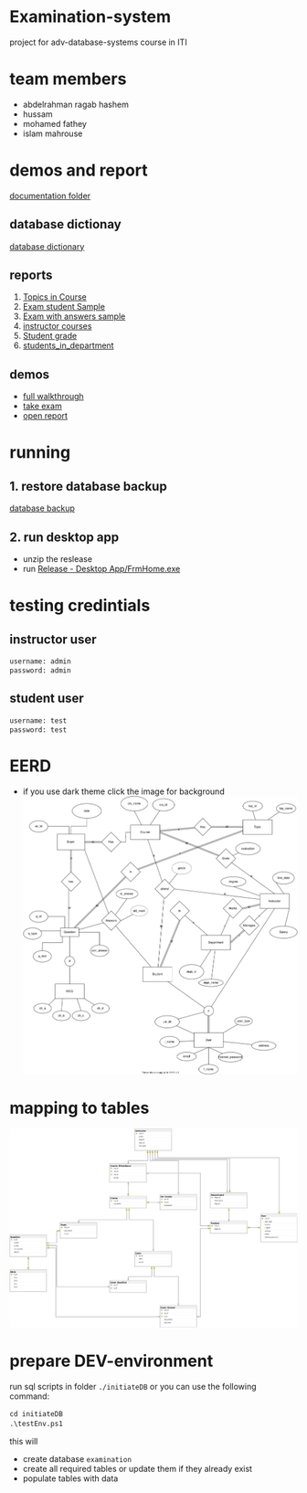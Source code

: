 # Examination-system
project for adv-database-systems course in ITI

# team members
- abdelrahman ragab hashem
- hussam
- mohamed fathey
- islam mahrouse


# demos and report 
[documentation folder](Database/Documentation)

## database dictionay
[database dictionary](Database/Documentation/Database%20Dictionary.pdf)

## reports 
1. [Topics in Course](./Database/Documentation/view%20Topics%20in%20Course%20Sample.pdf)
2. [Exam student Sample](./Database/Documentation/view%20Exam%20student%20Sample%20_html.pdf)
3. [Exam with answers sample](./Database/Documentation/view%20Exam%20with%20answers%20sample.pdf)
4. [instructor courses](./Database/Documentation/view%20instructor%20courses.pdf)
5. [Student grade](./Database/Documentation/view%20Student%20grade.pdf)
6. [students_in_department](./Database/Documentation/view%20students_in_department.pdf)

## demos
- [full walkthrough](./Demo.mp4)
- [take exam](./Database/Documentation/take_exam.webm)
- [open report](./Database/Documentation/newUI_ExamAnser.webm)



# running 

## 1. restore database backup 
[database backup](Database/Database%20Backup/Examination.bak)



## 2. run desktop app
- unzip the reslease
- run [Release - Desktop App/FrmHome.exe](Release%20-%20Desktop%20App/frmHome.exe)


# testing credintials

## instructor user
```
username: admin
password: admin
```

## student user
```
username: test
password: test
```


# EERD 
* if you use dark theme click the image for background
![ERD](Database/Design/ERD.drawio.svg)

# mapping to tables

![diagram](Database/Initiate%20Database/diagram.png)


# prepare DEV-environment
run sql scripts in folder `./initiateDB`
or you can use the following command:
```ps
cd initiateDB
.\testEnv.ps1
```
this will 
- create database `examination`
- create all required tables or update them if they already exist
- populate tables with data 


